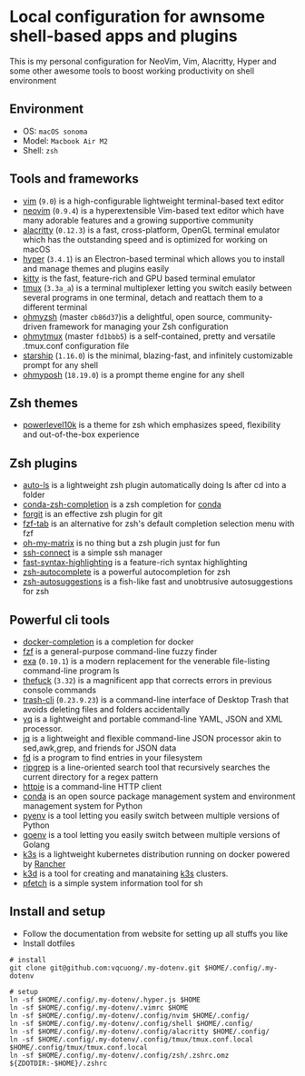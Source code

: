 # Local configuration for awnsome shell-based apps and plugins

This is my personal configuration for NeoVim, Vim, Alacritty, Hyper and some other awesome tools to boost working productivity on shell environment

## Environment

- OS: `macOS sonoma`
- Model: `Macbook Air M2`
- Shell: `zsh`

## Tools and frameworks

- [vim](https://www.vim.org/) (`9.0`) is a high-configurable lightweight terminal-based text editor
- [neovim](https://neovim.io/) (`0.9.4`) is a hyperextensible Vim-based text editor which have many adorable features and a growing supportive community
- [alacritty](https://alacritty.org/) (`0.12.3`) is a fast, cross-platform, OpenGL terminal emulator which has the outstanding speed and is optimized for working on macOS
- [hyper](https://hyper.is/) (`3.4.1`) is an Electron-based terminal which allows you to install and manage themes and plugins easily
- [kitty](https://sw.kovidgoyal.net/kitty/) is the fast, feature-rich and GPU based terminal emulator
- [tmux](https://github.com/tmux/tmux) (`3.3a_a`) is a terminal multiplexer letting you switch easily between several programs in one terminal, detach and reattach them to a different terminal
- [ohmyzsh](https://ohmyz.sh/) (master `cb86d37`)is a delightful, open source, community-driven framework for managing your Zsh configuration
- [ohmytmux](https://github.com/gpakosz/.tmux) (master `fd1bbb5`) is a self-contained, pretty and versatile .tmux.conf configuration file
- [starship](https://starship.rs/) (`1.16.0`) is the minimal, blazing-fast, and infinitely customizable prompt for any shell
- [ohmyposh](https://ohmyposh.dev/) (`18.19.0`) is a prompt theme engine for any shell

## Zsh themes

- [powerlevel10k](https://github.com/romkatv/powerlevel10k) is a theme for zsh which emphasizes speed, flexibility and out-of-the-box experience

## Zsh plugins

- [auto-ls](https://github.com/vqcuong/auto-ls) is a lightweight zsh plugin automatically doing ls after cd into a folder
- [conda-zsh-completion](https://github.com/conda-incubator/conda-zsh-completion) is a zsh completion for [conda](https://docs.conda.io/en/latest/)
- [forgit](https://github.com/wfxr/forgit) is an effective zsh plugin for git
- [fzf-tab](https://github.com/Aloxaf/fzf-tab) is an alternative for zsh's default completion selection menu with fzf
- [oh-my-matrix](https://github.com/amstrad/oh-my-matrix) is no thing but a zsh plugin just for fun
- [ssh-connect](https://github.com/gko/ssh-connect) is a simple ssh manager
- [fast-syntax-highlighting](https://github.com/zdharma-continuum/fast-syntax-highlighting) is a feature-rich syntax highlighting
- [zsh-autocomplete](https://github.com/marlonrichert/zsh-autocomplete) is a powerful autocompletion for zsh
- [zsh-autosuggestions](https://github.com/zsh-users/zsh-autosuggestions) is a fish-like fast and unobtrusive autosuggestions for zsh

## Powerful cli tools

- [docker-completion](https://formulae.brew.sh/formula/docker-completion) is a completion for docker
- [fzf](https://github.com/junegunn/fzf) is a general-purpose command-line fuzzy finder
- [exa](https://the.exa.website/) (`0.10.1`) is a modern replacement for the venerable file-listing command-line program ls
- [thefuck](https://github.com/nvbn/thefuck) (`3.32`) is a magnificent app that corrects errors in previous console commands
- [trash-cli](https://github.com/andreafrancia/trash-cli) (`0.23.9.23`) is a command-line interface of Desktop Trash that avoids deleting files and folders accidentally
- [yq](https://github.com/mikefarah/yq) is a lightweight and portable command-line YAML, JSON and XML processor.
- [jq](https://github.com/jqlang/jq) is a lightweight and flexible command-line JSON processor akin to sed,awk,grep, and friends for JSON data
- [fd](https://github.com/sharkdp/fd) is a program to find entries in your filesystem
- [ripgrep](https://github.com/BurntSushi/ripgrep) is a line-oriented search tool that recursively searches the current directory for a regex pattern
- [httpie](https://httpie.io/) is a command-line HTTP client
- [conda](https://docs.conda.io/en/latest/) is an open source package management system and environment management system for Python
- [pyenv](https://github.com/pyenv/pyenv/) is a tool letting you easily switch between multiple versions of Python
- [goenv](https://github.com/go-nv/goenv/) is a tool letting you easily switch between multiple versions of Golang
- [k3s](https://k3s.io/) is a lightweight kubernetes distribution running on docker powered by [Rancher](https://www.rancher.com/)
- [k3d](https://github.com/k3d-io/k3d) is a tool for creating and manataining [k3s](https://k3s.io/) clusters.
- [pfetch](https://github.com/dylanaraps/pfetch) is a simple system information tool for sh

## Install and setup

- Follow the documentation from website for setting up all stuffs you like
- Install dotfiles

```
# install
git clone git@github.com:vqcuong/.my-dotenv.git $HOME/.config/.my-dotenv

# setup
ln -sf $HOME/.config/.my-dotenv/.hyper.js $HOME
ln -sf $HOME/.config/.my-dotenv/.vimrc $HOME
ln -sf $HOME/.config/.my-dotenv/.config/nvim $HOME/.config/
ln -sf $HOME/.config/.my-dotenv/.config/shell $HOME/.config/
ln -sf $HOME/.config/.my-dotenv/.config/alacritty $HOME/.config/
ln -sf $HOME/.config/.my-dotenv/.config/tmux/tmux.conf.local $HOME/.config/tmux/tmux.conf.local
ln -sf $HOME/.config/.my-dotenv/.config/zsh/.zshrc.omz ${ZDOTDIR:-$HOME}/.zshrc
```
